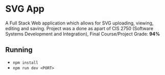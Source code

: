 # SVG App
A Full Stack Web application which allows for SVG uploading, viewing, editing and saving. Project was a done as apart of CIS 2750 (Software Systems Development and Integration), Final Course/Project Grade: __94%__

## Running
- `npm install`
- `npm run dev <PORT>`

